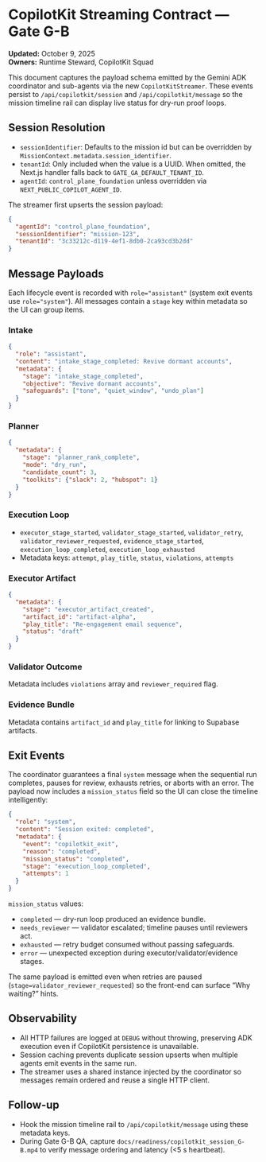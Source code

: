# CopilotKit Streaming Contract — Gate G-B

**Updated:** October 9, 2025  
**Owners:** Runtime Steward, CopilotKit Squad

This document captures the payload schema emitted by the Gemini ADK coordinator and sub-agents via the new `CopilotKitStreamer`. These events persist to `/api/copilotkit/session` and `/api/copilotkit/message` so the mission timeline rail can display live status for dry-run proof loops.

## Session Resolution

- `sessionIdentifier`: Defaults to the mission id but can be overridden by `MissionContext.metadata.session_identifier`.
- `tenantId`: Only included when the value is a UUID. When omitted, the Next.js handler falls back to `GATE_GA_DEFAULT_TENANT_ID`.
- `agentId`: `control_plane_foundation` unless overridden via `NEXT_PUBLIC_COPILOT_AGENT_ID`.

The streamer first upserts the session payload:

```json
{
  "agentId": "control_plane_foundation",
  "sessionIdentifier": "mission-123",
  "tenantId": "3c33212c-d119-4ef1-8db0-2ca93cd3b2dd"
}
```

## Message Payloads

Each lifecycle event is recorded with `role="assistant"` (system exit events use `role="system"`). All messages contain a `stage` key within metadata so the UI can group items.

### Intake

```json
{
  "role": "assistant",
  "content": "intake_stage_completed: Revive dormant accounts",
  "metadata": {
    "stage": "intake_stage_completed",
    "objective": "Revive dormant accounts",
    "safeguards": ["tone", "quiet_window", "undo_plan"]
  }
}
```

### Planner

```json
{
  "metadata": {
    "stage": "planner_rank_complete",
    "mode": "dry_run",
    "candidate_count": 3,
    "toolkits": {"slack": 2, "hubspot": 1}
  }
}
```

### Execution Loop

- `executor_stage_started`, `validator_stage_started`, `validator_retry`, `validator_reviewer_requested`, `evidence_stage_started`, `execution_loop_completed`, `execution_loop_exhausted`
- Metadata keys: `attempt`, `play_title`, `status`, `violations`, `attempts`

### Executor Artifact

```json
{
  "metadata": {
    "stage": "executor_artifact_created",
    "artifact_id": "artifact-alpha",
    "play_title": "Re-engagement email sequence",
    "status": "draft"
  }
}
```

### Validator Outcome

Metadata includes `violations` array and `reviewer_required` flag.

### Evidence Bundle

Metadata contains `artifact_id` and `play_title` for linking to Supabase artifacts.

## Exit Events

The coordinator guarantees a final `system` message when the sequential run completes, pauses for review, exhausts retries, or aborts with an error. The payload now includes a `mission_status` field so the UI can close the timeline intelligently:

```json
{
  "role": "system",
  "content": "Session exited: completed",
  "metadata": {
    "event": "copilotkit_exit",
    "reason": "completed",
    "mission_status": "completed",
    "stage": "execution_loop_completed",
    "attempts": 1
  }
}
```

`mission_status` values:

- `completed` — dry-run loop produced an evidence bundle.
- `needs_reviewer` — validator escalated; timeline pauses until reviewers act.
- `exhausted` — retry budget consumed without passing safeguards.
- `error` — unexpected exception during executor/validator/evidence stages.

The same payload is emitted even when retries are paused (`stage=validator_reviewer_requested`) so the front-end can surface “Why waiting?” hints.

## Observability

- All HTTP failures are logged at `DEBUG` without throwing, preserving ADK execution even if CopilotKit persistence is unavailable.
- Session caching prevents duplicate session upserts when multiple agents emit events in the same run.
- The streamer uses a shared instance injected by the coordinator so messages remain ordered and reuse a single HTTP client.

## Follow-up

- Hook the mission timeline rail to `/api/copilotkit/message` using these metadata keys.
- During Gate G-B QA, capture `docs/readiness/copilotkit_session_G-B.mp4` to verify message ordering and latency (<5 s heartbeat).
